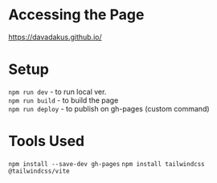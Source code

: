 # Accessing the Page
https://davadakus.github.io/

# Setup
`npm run dev` - to run local ver.  
`npm run build` - to build the page  
`npm run deploy` - to publish on gh-pages (custom command)

# Tools Used
`npm install --save-dev gh-pages`
`npm install tailwindcss @tailwindcss/vite`

